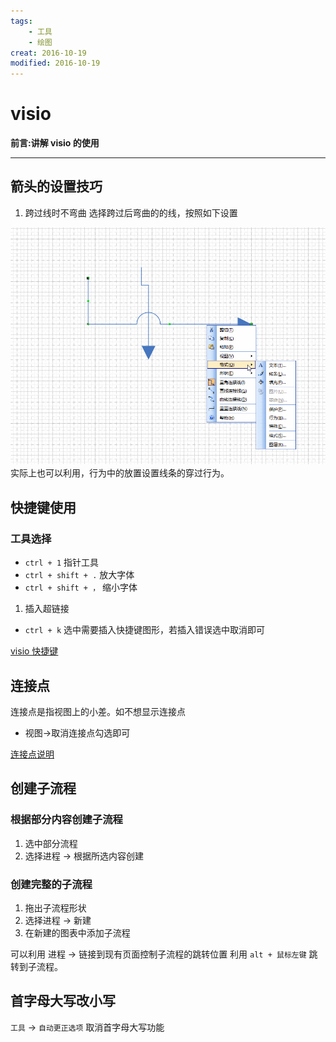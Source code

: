 ```yaml
---
tags:  
    - 工具
    - 绘图
creat: 2016-10-19      
modified: 2016-10-19      
---
```


# visio

**前言:讲解 visio 的使用**

---

## 箭头的设置技巧
1. 跨过线时不弯曲
选择跨过后弯曲的的线，按照如下设置

![](./img/2016-10-19-visio.gif)
实际上也可以利用，行为中的放置设置线条的穿过行为。


## 快捷键使用
### 工具选择
* `ctrl + 1` 指针工具
* `ctrl + shift + .` 放大字体
* `ctrl + shift + ，` 缩小字体

1. 插入超链接
* `ctrl + k` 选中需要插入快捷键图形，若插入错误选中取消即可

[visio 快捷键](https://support.office.com/zh-cn/article/Visio-%E7%9A%84%E9%94%AE%E7%9B%98%E5%BF%AB%E6%8D%B7%E6%96%B9%E5%BC%8F-ee952f31-7e3e-4564-8116-f3ecbb733cc1)

## 连接点
连接点是指视图上的小差。如不想显示连接点
* 视图->取消连接点勾选即可

[连接点说明](https://support.office.com/zh-cn/article/%E6%B7%BB%E5%8A%A0%E3%80%81%E7%A7%BB%E5%8A%A8%E6%88%96%E5%88%A0%E9%99%A4%E8%BF%9E%E6%8E%A5%E7%82%B9-5669491f-9fce-4676-81f8-ef4553788416#bm4)

## 创建子流程
### 根据部分内容创建子流程
1. 选中部分流程
2. 选择进程 -> 根据所选内容创建

### 创建完整的子流程
1. 拖出子流程形状
2. 选择进程 -> 新建
3. 在新建的图表中添加子流程

可以利用 进程 -> 链接到现有页面控制子流程的跳转位置
利用 `alt + 鼠标左键` 跳转到子流程。  

## 首字母大写改小写
`工具` -> `自动更正选项` 取消首字母大写功能